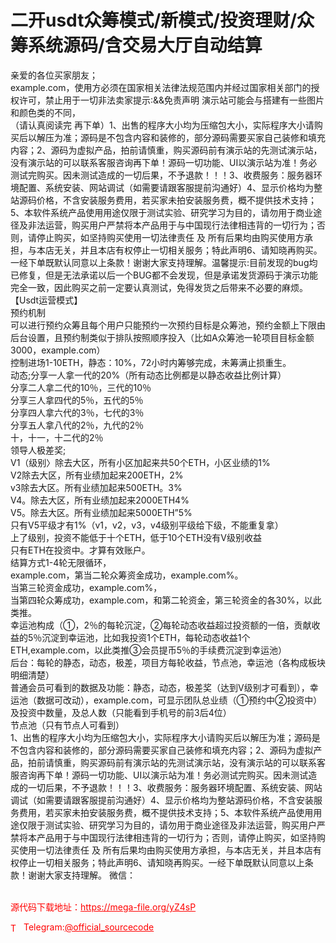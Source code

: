 # 二开usdt众筹模式/新模式/投资理财/众筹系统源码/含交易大厅自动结算

亲爱的各位买家朋友；<br>example.com，使用方必须在国家相关法律法规范围内并经过国家相关部门的授权许可，禁止用于一切非法卖家提示:&amp;&amp;免责声明 演示站可能会与搭建有一些图片和颜色类的不同，<br>（请认真阅读完 再下单）1、出售的程序大小均为压缩包大小，实际程序大小请购买后以解压为准；源码是不包含内容和装修的，部分源码需要买家自己装修和填充内容；2、源码为虚拟产品，拍前请慎重，购买源码前有演示站的先测试演示站，没有演示站的可以联系客服咨询再下单！源码一切功能、UI以演示站为准！务必测试完购买。因未测试造成的一切后果，不予退款！！！3、收费服务：服务器环境配置、系统安装、网站调试（如需要请跟客服提前沟通好）4、显示价格均为整站源码价格，不含安装服务费用，若买家未拍安装服务费，概不提供技术支持；5、本软件系统产品使用用途仅限于测试实验、研究学习为目的，请勿用于商业途径及非法运营，购买用户严禁将本产品用于与中国现行法律相违背的一切行为；否则，请停止购买，如坚持购买使用一切法律责任 及 所有后果均由购买使用方承担，与本店无关，并且本店有权停止一切相关服务；特此声明6、请知晓再购买。一经下单既默认同意以上条款！谢谢大家支持理解。温馨提示:目前发现的bug均已修复，但是无法承诺以后一个BUG都不会发现，但是承诺发货源码于演示功能完全一致，因此购买之前一定要认真测试，免得发货之后带来不必要的麻烦。<br>【Usdt运营模式】<br>预约机制<br>可以进行预约众筹且每个用户只能预约一次预约目标是众筹池，预约金额上下限由后台设置，且预约制类似于排队按照顺序投入（比如A众筹池一轮项目目标金额3000，example.com）<br>控制进场1-10ETH，静态：10%，72小时内筹够完成，未筹满止损重生。<br>动态;分享一人拿一代的20%（所有动态比例都是以静态收益比例计算）<br>分享二人拿二代的10％，三代的10％<br>分享三人拿四代的5％，五代的5％<br>分享四人拿六代的3％，七代的3％<br>分享五人拿八代的2％，九代的2％<br>十，十一，十二代的2％<br>领导人极差奖;<br>V1（级别〉除去大区，所有小区加起来共50个ETH，小区业绩的1%<br>V2除去大区，所有业绩加起来200ETH，2%<br>v3除去大区。所有业绩加起来500ETH。3%<br>V4。除去大区，所有业绩加起来2000ETH4%<br>V5。除去大区。所有业绩加起来5000ETH”5%<br>只有V5平级才有1%（v1，v2，v3，v4级别平级给下级，不能重复拿）<br>上了级别，投资不能低于十个ETH，低于10个ETH没有V级别收益<br>只有ETH在投资中。才算有效账户。<br>结算方式1-4轮无限循环，<br>example.com，第当二轮众筹资金成功，example.com%。<br>当第三轮资金成功，example.com%，<br>当第四轮众筹成功，example.com，和第二轮资金，第三轮资金的各30%，以此类推。<br>幸运池构成（①，2％的每轮沉淀，②每轮动态收益超过投资额的一倍，贡献收益的5％沉淀到幸运池，比如我投资1个ETH，每轮动态收益1个ETH,example.com，以此类推③会员提币5％的手续费沉淀到幸运池）<br>后台：每轮的静态，动态，极差，项目方每轮收益，节点池，幸运池（各构成板块明细清楚）<br>普通会员可看到的数据及功能：静态，动态，极差奖（达到V级别才可看到），幸运池（数据可改动），example.com，可显示团队总业绩（①预约中②投资中）及投资中数量，及总人数（只能看到手机号的前3后4位）<br>节点池（只有节点人可看到）<br>1、出售的程序大小均为压缩包大小，实际程序大小请购买后以解压为准；源码是不包含内容和装修的，部分源码需要买家自己装修和填充内容；2、源码为虚拟产品，拍前请慎重，购买源码前有演示站的先测试演示站，没有演示站的可以联系客服咨询再下单！源码一切功能、UI以演示站为准！务必测试完购买。因未测试造成的一切后果，不予退款！！！3、收费服务：服务器环境配置、系统安装、网站调试（如需要请跟客服提前沟通好）4、显示价格均为整站源码价格，不含安装服务费用，若买家未拍安装服务费，概不提供技术支持；5、本软件系统产品使用用途仅限于测试实验、研究学习为目的，请勿用于商业途径及非法运营，购买用户严禁将本产品用于与中国现行法律相违背的一切行为；否则，请停止购买，如坚持购买使用一切法律责任 及 所有后果均由购买使用方承担，与本店无关，并且本店有权停止一切相关服务；特此声明6、请知晓再购买。一经下单既默认同意以上条款！谢谢大家支持理解。 微信：<br><br>


<p style="color: red;">源代码下载地址：<a href="https://mega-file.org/yZ4sP" style="color: red;">https://mega-file.org/yZ4sP</a></p><p style="color: red;"><img src="https://cdn-icons-png.flaticon.com/512/2111/2111646.png" alt="Telegram Icon" style="width: 16px; vertical-align: middle; margin-right: 5px;">Telegram:<a href="https://t.me/official_sourcecode" style="color: red;">@official_sourcecode</a></p>